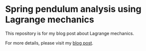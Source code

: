# Spring pendulum analysis using Lagrange mechanics

This repository is for my blog post about Lagrange mechanics.

For more details, please visit my [blog post](https://unknownpgr.github.io/posts/lagrangian-1).

